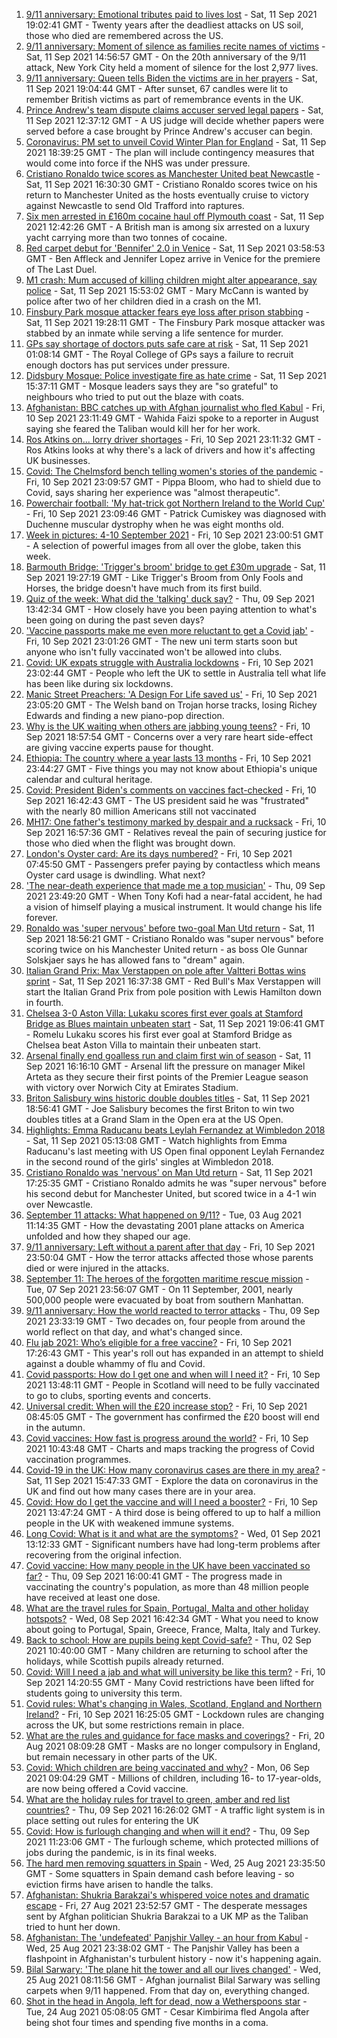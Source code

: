 1. [9/11 anniversary: Emotional tributes paid to lives lost](https://www.bbc.co.uk/news/world-us-canada-58530073?at_medium=RSS&at_campaign=KARANGA) - Sat, 11 Sep 2021 19:02:41 GMT - Twenty years after the deadliest attacks on US soil, those who died are remembered across the US.
2. [9/11 anniversary: Moment of silence as families recite names of victims](https://www.bbc.co.uk/news/world-us-canada-58529169?at_medium=RSS&at_campaign=KARANGA) - Sat, 11 Sep 2021 14:56:57 GMT - On the 20th anniversary of the 9/11 attack, New York City held a moment of silence for the lost 2,977 lives.
3. [9/11 anniversary: Queen tells Biden the victims are in her prayers](https://www.bbc.co.uk/news/uk-58522061?at_medium=RSS&at_campaign=KARANGA) - Sat, 11 Sep 2021 19:04:44 GMT - After sunset, 67 candles were lit to remember British victims as part of remembrance events in the UK.
4. [Prince Andrew's team dispute claims accuser served legal papers](https://www.bbc.co.uk/news/uk-58527909?at_medium=RSS&at_campaign=KARANGA) - Sat, 11 Sep 2021 12:37:12 GMT - A US judge will decide whether papers were served before a case brought by Prince Andrew's accuser can begin.
5. [Coronavirus: PM set to unveil Covid Winter Plan for England](https://www.bbc.co.uk/news/uk-58529158?at_medium=RSS&at_campaign=KARANGA) - Sat, 11 Sep 2021 18:39:25 GMT - The plan will include contingency measures that would come into force if the NHS was under pressure.
6. [Cristiano Ronaldo twice scores as Manchester United beat Newcastle](https://www.bbc.co.uk/sport/football/58437003?at_medium=RSS&at_campaign=KARANGA) - Sat, 11 Sep 2021 16:30:30 GMT - Cristiano Ronaldo scores twice on his return to Manchester United as the hosts eventually cruise to victory against Newcastle to send Old Trafford into raptures.
7. [Six men arrested in £160m cocaine haul off Plymouth coast](https://www.bbc.co.uk/news/uk-england-devon-58528515?at_medium=RSS&at_campaign=KARANGA) - Sat, 11 Sep 2021 12:42:26 GMT - A British man is among six arrested on a luxury yacht carrying more than two tonnes of cocaine.
8. [Red carpet debut for 'Bennifer' 2.0 in Venice](https://www.bbc.co.uk/news/entertainment-arts-58527312?at_medium=RSS&at_campaign=KARANGA) - Sat, 11 Sep 2021 03:58:53 GMT - Ben Affleck and Jennifer Lopez arrive in Venice for the premiere of The Last Duel.
9. [M1 crash: Mum accused of killing children might alter appearance, say police](https://www.bbc.co.uk/news/uk-england-beds-bucks-herts-58531347?at_medium=RSS&at_campaign=KARANGA) - Sat, 11 Sep 2021 15:53:02 GMT - Mary McCann is wanted by police after two of her children died in a crash on the M1.
10. [Finsbury Park mosque attacker fears eye loss after prison stabbing](https://www.bbc.co.uk/news/uk-wales-58530744?at_medium=RSS&at_campaign=KARANGA) - Sat, 11 Sep 2021 19:28:11 GMT - The Finsbury Park mosque attacker was stabbed by an inmate while serving a life sentence for murder.
11. [GPs say shortage of doctors puts safe care at risk](https://www.bbc.co.uk/news/uk-58524559?at_medium=RSS&at_campaign=KARANGA) - Sat, 11 Sep 2021 01:08:14 GMT - The Royal College of GPs says a failure to recruit enough doctors has put services under pressure.
12. [Didsbury Mosque: Police investigate fire as hate crime](https://www.bbc.co.uk/news/uk-england-manchester-58528886?at_medium=RSS&at_campaign=KARANGA) - Sat, 11 Sep 2021 15:37:11 GMT - Mosque leaders says they are "so grateful" to neighbours who tried to put out the blaze with coats.
13. [Afghanistan: BBC catches up with Afghan journalist who fled Kabul](https://www.bbc.co.uk/news/world-asia-58523543?at_medium=RSS&at_campaign=KARANGA) - Fri, 10 Sep 2021 23:11:49 GMT - Wahida Faizi spoke to a reporter in August saying she feared the Taliban would kill her for her work.
14. [Ros Atkins on... lorry driver shortages](https://www.bbc.co.uk/news/uk-58521211?at_medium=RSS&at_campaign=KARANGA) - Fri, 10 Sep 2021 23:11:32 GMT - Ros Atkins looks at why there's a lack of drivers and how it's affecting UK businesses.
15. [Covid: The Chelmsford bench telling women's stories of the pandemic](https://www.bbc.co.uk/news/uk-england-essex-58505014?at_medium=RSS&at_campaign=KARANGA) - Fri, 10 Sep 2021 23:09:57 GMT - Pippa Bloom, who had to shield due to Covid, says sharing her experience was "almost therapeutic".
16. [Powerchair football: 'My hat-trick got Northern Ireland to the World Cup'](https://www.bbc.co.uk/news/uk-northern-ireland-58436616?at_medium=RSS&at_campaign=KARANGA) - Fri, 10 Sep 2021 23:09:46 GMT - Patrick Cumiskey was diagnosed with Duchenne muscular dystrophy when he was eight months old.
17. [Week in pictures: 4-10 September 2021](https://www.bbc.co.uk/news/in-pictures-58501065?at_medium=RSS&at_campaign=KARANGA) - Fri, 10 Sep 2021 23:00:51 GMT - A selection of powerful images from all over the globe, taken this week.
18. [Barmouth Bridge: 'Trigger's broom' bridge to get £30m upgrade](https://www.bbc.co.uk/news/uk-wales-58517351?at_medium=RSS&at_campaign=KARANGA) - Sat, 11 Sep 2021 19:27:19 GMT - Like Trigger's Broom from Only Fools and Horses, the bridge doesn't have much from its first build.
19. [Quiz of the week: What did the 'talking' duck say?](https://www.bbc.co.uk/news/world-58472583?at_medium=RSS&at_campaign=KARANGA) - Thu, 09 Sep 2021 13:42:34 GMT - How closely have you been paying attention to what's been going on during the past seven days?
20. ['Vaccine passports make me even more reluctant to get a Covid jab'](https://www.bbc.co.uk/news/newsbeat-58505658?at_medium=RSS&at_campaign=KARANGA) - Fri, 10 Sep 2021 23:01:26 GMT - The new uni term starts soon but anyone who isn't fully vaccinated won't be allowed into clubs.
21. [Covid: UK expats struggle with Australia lockdowns](https://www.bbc.co.uk/news/uk-england-hereford-worcester-58434251?at_medium=RSS&at_campaign=KARANGA) - Fri, 10 Sep 2021 23:02:44 GMT - People who left the UK to settle in Australia tell what life has been like during six lockdowns.
22. [Manic Street Preachers: 'A Design For Life saved us'](https://www.bbc.co.uk/news/entertainment-arts-58460903?at_medium=RSS&at_campaign=KARANGA) - Fri, 10 Sep 2021 23:05:20 GMT - The Welsh band on Trojan horse tracks, losing Richey Edwards and finding a new piano-pop direction.
23. [Why is the UK waiting when others are jabbing young teens?](https://www.bbc.co.uk/news/health-58423152?at_medium=RSS&at_campaign=KARANGA) - Fri, 10 Sep 2021 18:57:54 GMT - Concerns over a very rare heart side-effect are giving vaccine experts pause for thought.
24. [Ethiopia: The country where a year lasts 13 months](https://www.bbc.co.uk/news/world-africa-57443424?at_medium=RSS&at_campaign=KARANGA) - Fri, 10 Sep 2021 23:44:27 GMT - Five things you may not know about Ethiopia's unique calendar and cultural heritage.
25. [Covid: President Biden's comments on vaccines fact-checked](https://www.bbc.co.uk/news/58516873?at_medium=RSS&at_campaign=KARANGA) - Fri, 10 Sep 2021 16:42:43 GMT - The US president said he was "frustrated" with the nearly 80 million Americans still not vaccinated
26. [MH17: One father's testimony marked by despair and a rucksack](https://www.bbc.co.uk/news/world-europe-58518606?at_medium=RSS&at_campaign=KARANGA) - Fri, 10 Sep 2021 16:57:36 GMT - Relatives reveal the pain of securing justice for those who died when the flight was brought down.
27. [London's Oyster card: Are its days numbered?](https://www.bbc.co.uk/news/uk-england-london-58197631?at_medium=RSS&at_campaign=KARANGA) - Fri, 10 Sep 2021 07:45:50 GMT - Passengers prefer paying by contactless which means Oyster card usage is dwindling. What next?
28. ['The near-death experience that made me a top musician'](https://www.bbc.co.uk/news/stories-58465559?at_medium=RSS&at_campaign=KARANGA) - Thu, 09 Sep 2021 23:49:20 GMT - When Tony Kofi had a near-fatal accident, he had a vision of himself playing a musical instrument. It would change his life forever.
29. [Ronaldo was 'super nervous' before two-goal Man Utd return](https://www.bbc.co.uk/sport/football/58532323?at_medium=RSS&at_campaign=KARANGA) - Sat, 11 Sep 2021 18:56:21 GMT - Cristiano Ronaldo was "super nervous" before scoring twice on his Manchester United return - as boss Ole Gunnar Solskjaer says he has allowed fans to "dream" again.
30. [Italian Grand Prix: Max Verstappen on pole after Valtteri Bottas wins sprint](https://www.bbc.co.uk/sport/formula1/58530561?at_medium=RSS&at_campaign=KARANGA) - Sat, 11 Sep 2021 16:37:38 GMT - Red Bull's Max Verstappen will start the Italian Grand Prix from pole position with Lewis Hamilton down in fourth.
31. [Chelsea 3-0 Aston Villa: Lukaku scores first ever goals at Stamford Bridge as Blues maintain unbeaten start](https://www.bbc.co.uk/sport/football/58437034?at_medium=RSS&at_campaign=KARANGA) - Sat, 11 Sep 2021 19:06:41 GMT - Romelu Lukaku scores his first ever goal at Stamford Bridge as Chelsea beat Aston Villa to maintain their unbeaten start.
32. [Arsenal finally end goalless run and claim first win of season](https://www.bbc.co.uk/sport/football/58436972?at_medium=RSS&at_campaign=KARANGA) - Sat, 11 Sep 2021 16:16:10 GMT - Arsenal lift the pressure on manager Mikel Arteta as they secure their first points of the Premier League season with victory over Norwich City at Emirates Stadium.
33. [Briton Salisbury wins historic double doubles titles](https://www.bbc.co.uk/sport/tennis/58531511?at_medium=RSS&at_campaign=KARANGA) - Sat, 11 Sep 2021 18:56:41 GMT - Joe Salisbury becomes the first Briton to win two doubles titles at a Grand Slam in the Open era at the US Open.
34. [Highlights: Emma Raducanu beats Leylah Fernandez at Wimbledon 2018](https://www.bbc.co.uk/sport/av/tennis/58522608?at_medium=RSS&at_campaign=KARANGA) - Sat, 11 Sep 2021 05:13:08 GMT - Watch highlights from Emma Raducanu's last meeting with US Open final opponent Leylah Fernandez in the second round of the girls' singles at Wimbledon 2018.
35. [Cristiano Ronaldo was 'nervous' on Man Utd return](https://www.bbc.co.uk/sport/av/football/58531843?at_medium=RSS&at_campaign=KARANGA) - Sat, 11 Sep 2021 17:25:35 GMT - Cristiano Ronaldo admits he was "super nervous" before his second debut for Manchester United, but scored twice in a 4-1 win over Newcastle.
36. [September 11 attacks: What happened on 9/11?](https://www.bbc.co.uk/news/world-us-canada-57698668?at_medium=RSS&at_campaign=KARANGA) - Tue, 03 Aug 2021 11:14:35 GMT - How the devastating 2001 plane attacks on America unfolded and how they shaped our age.
37. [9/11 anniversary: Left without a parent after that day](https://www.bbc.co.uk/news/world-us-canada-58508260?at_medium=RSS&at_campaign=KARANGA) - Fri, 10 Sep 2021 23:50:04 GMT - How the terror attacks affected those whose parents died or were injured in the attacks.
38. [September 11: The heroes of the forgotten maritime rescue mission](https://www.bbc.co.uk/news/world-us-canada-58463014?at_medium=RSS&at_campaign=KARANGA) - Tue, 07 Sep 2021 23:56:07 GMT - On 11 September, 2001, nearly 500,000 people were evacuated by boat from southern Manhattan.
39. [9/11 anniversary: How the world reacted to terror attacks](https://www.bbc.co.uk/news/world-us-canada-58509703?at_medium=RSS&at_campaign=KARANGA) - Thu, 09 Sep 2021 23:33:19 GMT - Two decades on, four people from around the world reflect on that day, and what's changed since.
40. [Flu jab 2021: Who’s eligible for a free vaccine?](https://www.bbc.co.uk/news/health-53847025?at_medium=RSS&at_campaign=KARANGA) - Fri, 10 Sep 2021 17:26:43 GMT - This year's roll out has expanded in an attempt to shield against a double whammy of flu and Covid.
41. [Covid passports: How do I get one and when will I need it?](https://www.bbc.co.uk/news/explainers-55718553?at_medium=RSS&at_campaign=KARANGA) - Fri, 10 Sep 2021 13:48:11 GMT - People in Scotland will need to be fully vaccinated to go to clubs, sporting events and concerts.
42. [Universal credit: When will the £20 increase stop?](https://www.bbc.co.uk/news/uk-41487126?at_medium=RSS&at_campaign=KARANGA) - Fri, 10 Sep 2021 08:45:05 GMT - The government has confirmed the £20 boost will end in the autumn.
43. [Covid vaccines: How fast is progress around the world?](https://www.bbc.co.uk/news/world-56237778?at_medium=RSS&at_campaign=KARANGA) - Fri, 10 Sep 2021 10:43:48 GMT - Charts and maps tracking the progress of Covid vaccination programmes.
44. [Covid-19 in the UK: How many coronavirus cases are there in my area?](https://www.bbc.co.uk/news/uk-51768274?at_medium=RSS&at_campaign=KARANGA) - Sat, 11 Sep 2021 15:47:33 GMT - Explore the data on coronavirus in the UK and find out how many cases there are in your area.
45. [Covid: How do I get the vaccine and will I need a booster?](https://www.bbc.co.uk/news/health-55045639?at_medium=RSS&at_campaign=KARANGA) - Fri, 10 Sep 2021 13:47:24 GMT - A third dose is being offered to up to half a million people in the UK with weakened immune systems.
46. [Long Covid: What is it and what are the symptoms?](https://www.bbc.co.uk/news/health-57833394?at_medium=RSS&at_campaign=KARANGA) - Wed, 01 Sep 2021 13:12:33 GMT - Significant numbers have had long-term problems after recovering from the original infection.
47. [Covid vaccine: How many people in the UK have been vaccinated so far?](https://www.bbc.co.uk/news/health-55274833?at_medium=RSS&at_campaign=KARANGA) - Thu, 09 Sep 2021 16:00:41 GMT - The progress made in vaccinating the country's population, as more than 48 million people have received at least one dose.
48. [What are the travel rules for Spain, Portugal, Malta and other holiday hotspots?](https://www.bbc.co.uk/news/explainers-56997931?at_medium=RSS&at_campaign=KARANGA) - Wed, 08 Sep 2021 16:42:34 GMT - What you need to know about going to Portugal, Spain, Greece, France, Malta, Italy and Turkey.
49. [Back to school: How are pupils being kept Covid-safe?](https://www.bbc.co.uk/news/education-51643556?at_medium=RSS&at_campaign=KARANGA) - Thu, 02 Sep 2021 10:40:00 GMT - Many children are returning to school after the holidays, while Scottish pupils already returned.
50. [Covid: Will I need a jab and what will university be like this term?](https://www.bbc.co.uk/news/explainers-52753913?at_medium=RSS&at_campaign=KARANGA) - Fri, 10 Sep 2021 14:20:55 GMT - Many Covid restrictions have been lifted for students going to university this term.
51. [Covid rules: What's changing in Wales, Scotland, England and Northern Ireland?](https://www.bbc.co.uk/news/explainers-52530518?at_medium=RSS&at_campaign=KARANGA) - Fri, 10 Sep 2021 16:25:05 GMT - Lockdown rules are changing across the UK, but some restrictions remain in place.
52. [What are the rules and guidance for face masks and coverings?](https://www.bbc.co.uk/news/health-51205344?at_medium=RSS&at_campaign=KARANGA) - Fri, 20 Aug 2021 08:09:28 GMT - Masks are no longer compulsory in England, but remain necessary in other parts of the UK.
53. [Covid: Which children are being vaccinated and why?](https://www.bbc.co.uk/news/health-57888429?at_medium=RSS&at_campaign=KARANGA) - Mon, 06 Sep 2021 09:04:29 GMT - Millions of children, including 16- to 17-year-olds, are now being offered a Covid vaccine.
54. [What are the holiday rules for travel to green, amber and red list countries?](https://www.bbc.co.uk/news/explainers-52544307?at_medium=RSS&at_campaign=KARANGA) - Thu, 09 Sep 2021 16:26:02 GMT - A traffic light system is in place setting out rules for entering the UK
55. [Covid: How is furlough changing and when will it end?](https://www.bbc.co.uk/news/explainers-52135342?at_medium=RSS&at_campaign=KARANGA) - Thu, 09 Sep 2021 11:23:06 GMT - The furlough scheme, which protected millions of jobs during the pandemic, is in its final weeks.
56. [The hard men removing squatters in Spain](https://www.bbc.co.uk/news/stories-58310532?at_medium=RSS&at_campaign=KARANGA) - Wed, 25 Aug 2021 23:35:50 GMT - Some squatters in Spain demand cash before leaving - so eviction firms have arisen to handle the talks.
57. [Afghanistan: Shukria Barakzai's whispered voice notes and dramatic escape](https://www.bbc.co.uk/news/world-asia-58345901?at_medium=RSS&at_campaign=KARANGA) - Fri, 27 Aug 2021 23:52:57 GMT - The desperate messages sent by Afghan politician Shukria Barakzai to a UK MP as the Taliban tried to hunt her down.
58. [Afghanistan: The 'undefeated' Panjshir Valley - an hour from Kabul](https://www.bbc.co.uk/news/world-asia-58329527?at_medium=RSS&at_campaign=KARANGA) - Wed, 25 Aug 2021 23:38:02 GMT - The Panjshir Valley has been a flashpoint in Afghanistan's turbulent history - now it's happening again.
59. [Bilal Sarwary: 'The plane hit the tower and all our lives changed'](https://www.bbc.co.uk/news/world-south-asia-58071592?at_medium=RSS&at_campaign=KARANGA) - Wed, 25 Aug 2021 08:11:56 GMT - Afghan journalist Bilal Sarwary was selling carpets when 9/11 happened. From that day on, everything changed.
60. [Shot in the head in Angola, left for dead, now a Wetherspoons star](https://www.bbc.co.uk/news/uk-58266180?at_medium=RSS&at_campaign=KARANGA) - Tue, 24 Aug 2021 05:08:05 GMT - Cesar Kimbirima fled Angola after being shot four times and spending five months in a coma.
